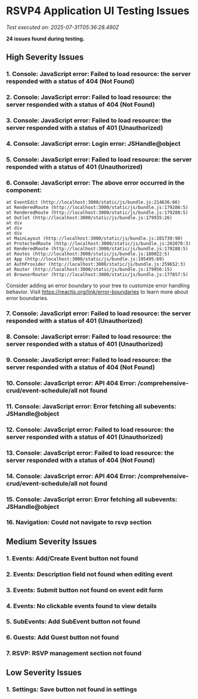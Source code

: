 # RSVP4 Application UI Testing Issues

*Test executed on: 2025-07-31T05:36:28.490Z*

**24 issues found during testing.**

## High Severity Issues

### 1. Console: JavaScript error: Failed to load resource: the server responded with a status of 404 (Not Found)

### 2. Console: JavaScript error: Failed to load resource: the server responded with a status of 404 (Not Found)

### 3. Console: JavaScript error: Failed to load resource: the server responded with a status of 401 (Unauthorized)

### 4. Console: JavaScript error: Login error: JSHandle@object

### 5. Console: JavaScript error: Failed to load resource: the server responded with a status of 401 (Unauthorized)

### 6. Console: JavaScript error: The above error occurred in the <EventEdit> component:

    at EventEdit (http://localhost:3000/static/js/bundle.js:214636:66)
    at RenderedRoute (http://localhost:3000/static/js/bundle.js:179288:5)
    at RenderedRoute (http://localhost:3000/static/js/bundle.js:179288:5)
    at Outlet (http://localhost:3000/static/js/bundle.js:179935:26)
    at div
    at div
    at div
    at MainLayout (http://localhost:3000/static/js/bundle.js:201739:98)
    at ProtectedRoute (http://localhost:3000/static/js/bundle.js:202070:3)
    at RenderedRoute (http://localhost:3000/static/js/bundle.js:179288:5)
    at Routes (http://localhost:3000/static/js/bundle.js:180022:5)
    at App (http://localhost:3000/static/js/bundle.js:195495:69)
    at AuthProvider (http://localhost:3000/static/js/bundle.js:259652:3)
    at Router (http://localhost:3000/static/js/bundle.js:179956:15)
    at BrowserRouter (http://localhost:3000/static/js/bundle.js:177857:5)

Consider adding an error boundary to your tree to customize error handling behavior.
Visit https://reactjs.org/link/error-boundaries to learn more about error boundaries.

### 7. Console: JavaScript error: Failed to load resource: the server responded with a status of 401 (Unauthorized)

### 8. Console: JavaScript error: Failed to load resource: the server responded with a status of 401 (Unauthorized)

### 9. Console: JavaScript error: Failed to load resource: the server responded with a status of 404 (Not Found)

### 10. Console: JavaScript error: API 404 Error: /comprehensive-crud/event-schedule/all not found

### 11. Console: JavaScript error: Error fetching all subevents: JSHandle@object

### 12. Console: JavaScript error: Failed to load resource: the server responded with a status of 401 (Unauthorized)

### 13. Console: JavaScript error: Failed to load resource: the server responded with a status of 404 (Not Found)

### 14. Console: JavaScript error: API 404 Error: /comprehensive-crud/event-schedule/all not found

### 15. Console: JavaScript error: Error fetching all subevents: JSHandle@object

### 16. Navigation: Could not navigate to rsvp section

## Medium Severity Issues

### 1. Events: Add/Create Event button not found

### 2. Events: Description field not found when editing event

### 3. Events: Submit button not found on event edit form

### 4. Events: No clickable events found to view details

### 5. SubEvents: Add SubEvent button not found

### 6. Guests: Add Guest button not found

### 7. RSVP: RSVP management section not found

## Low Severity Issues

### 1. Settings: Save button not found in settings

